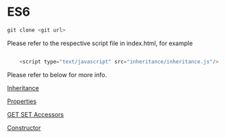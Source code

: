 # ES6

```javascript
git clone <git url>
```

Please refer to the respective script file in index.html, for example


```javascript

    <script type="text/javascript" src="inheritance/inheritance.js"/>

```


Please refer to below for more info.


[Inheritance](inheritance/INHERITANCE.md)

[Properties](properties/PROPERTIES.md)

[GET SET Accessors](GET_SET/GET_SET.md)

[Constructor](constructor/CONSTRUCTOR.md)

